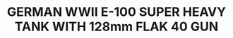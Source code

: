 ---
layout: product
title: "GERMAN WWII E-100 SUPER HEAVY TANK WITH 128mm FLAK 40 GUN"
price: "2000" 
desc: "Maketa"
img_path: "/assets/img/UA72133.jpg"
brand: "N/A"
available: false
special_offer: false
new: false
soon: false
cat: "010000"
subcat: "013300"
subsubcat: "0N/A"
sifra: "UA72133"
---